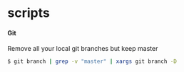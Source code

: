 # scripts

#### Git
Remove all your local git branches but keep master
```bash
$ git branch | grep -v "master" | xargs git branch -D
```
